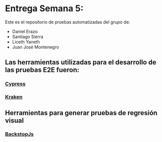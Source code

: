 # Entrega Semana 5:

Este es el repositorio de pruebas automatizadas del grupo de: 
- Daniel Erazo
- Santiago Sierra
- Liceth Yaneth
- Juan José Montenegro

 ## Las herramientas utilizadas para el desarrollo de las pruebas E2E fueron:

### [Cypress](/cypress_tests)
### [Kraken](/kraken_tests)


## Herramientas para generar pruebas de regresión visual
### [BackstopJs](https://github.com/danierazome/Pruebas-automatizadas/wiki/Backstop-JS)
